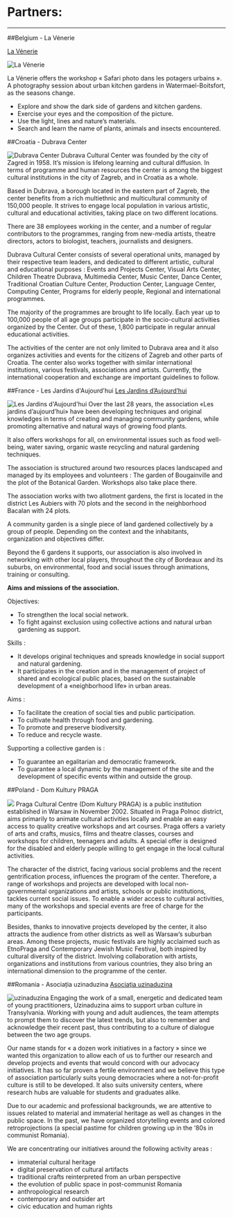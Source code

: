 # Partners:


---

##Belgium - La Vénerie

[La Vénerie](http://lavenerie.be)

![La Vénerie](OtherImages/lavenerie.png)


La Vénerie offers the workshop «  Safari photo dans les potagers urbains ». A photography session about urban kitchen gardens in Watermael-Boitsfort, as the seasons change.

* Explore and show the dark side of gardens and kitchen gardens.
* Exercise your eyes and the composition of the picture.
* Use the light, lines and nature’s materials.
* Search and learn the name of plants, animals and insects encountered.


##Croatia - Dubrava Center

![Dubrava Center](OtherImages/dubrava.png)
Dubrava Cultural Center was founded by the city of Zagred in 1958. It’s mission is lifelong learning and cultural diffusion. In terms of programme and human resources the center is among the biggest cultural institutions in the city of Zagreb, and in Croatia as a whole.

Based in Dubrava, a borough located in the eastern part of Zagreb, the center benefits from a rich multiethnic and multicultural community of 150,000 people. It strives to engage local population in various artistic, cultural and educational activities, taking place on two different locations.

There are 38 employees working in the center, and a number of regular contributors to the programmes, ranging from new-media artists, theatre directors, actors to biologist, teachers, journalists and designers.

Dubrava Cultural Center consists of several operational units, managed by their respective team leaders, and dedicated to different artistic, cultural and educational purposes : Events and Projects Center, Visual Arts Center, Children Theatre Dubrava, Multimedia Center, Music Center, Dance Center, Traditional Croatian Culture Center, Production Center, Language Center, Computing Center, Programs for elderly people, Regional and international programmes.

The majority of the programmes are brought to life locally. Each year up to 100,000 people of all age groups participate in the socio-cultural activities organized by the Center. Out of these, 1,800 participate in regular annual educational activities.

The activities of the center are not only limited to Dubrava area and it also organizes activities and events for the citizens of Zagreb and other parts of Croatia. The center also works together with similar international institutions, various festivals, associations and artists. Currently, the international cooperation and exchange are important guidelines to follow.

##France - Les Jardins d'Aujourd'hui
[Les Jardins d’Aujourd’hui](http://association-les-jardins-daujourdhui.asso-web.com/)

![Les Jardins d'Aujourd'hui](OtherImages/aujourdhui.png)
Over the last 28 years, the association «Les jardins d’aujourd’hui» have been developing techniques and original knowledges in terms of creating and managing community gardens, while promoting alternative and natural ways of growing food plants.

It also offers workshops for all, on environmental issues such as food well-being, water saving, organic waste recycling and natural gardening techniques.

The association is structured around two resources places landscaped and managed by its employees and volunteers : The garden of Bougainville and the plot of the Botanical Garden. Workshops also take place there.

The association works with two allotment gardens, the first is located in the district Les Aubiers with 70 plots and the second in the neighborhood Bacalan with 24 plots.

A community garden is a single piece of land gardened collectively by a group of people. Depending on the context and the inhabitants, organization and objectives differ.

Beyond the 6 gardens it supports, our association is also involved in networking with other local players, throughout the city of Bordeaux and its suburbs, on environmental, food and social issues through animations, training or consulting.


**Aims and missions of the association.**

Objectives:

* To strengthen the local social network.
* To fight against exclusion using collective actions and natural urban gardening as support.


Skills :

* It develops original techniques and spreads knowledge in social support and natural gardening.
* It participates in the creation and in the management of project of shared and ecological public places, based on the sustainable development of a «neighborhood life» in urban areas.


Aims :

* To facilitate the creation of social ties and public participation.
* To cultivate health through food and gardening.
* To promote and preserve biodiversity.
* To reduce and recycle waste.


Supporting a collective garden is :
* To guarantee an egalitarian and democratic framework.
* To guarantee a local dynamic by the management of the site and the development of specific events within and outside the group.

##Poland - Dom Kultury PRAGA

![](WarsawPhotos/warsaw_10.jpg)
Praga Cultural Centre (Dom Kultury PRAGA) is a public institution established in Warsaw in November 2002. Situated in Praga Polnoc district, aims primarily to animate cultural activities locally and enable an easy access to quality creative workshops and art courses. Praga offers a variety of arts and crafts, musics, films and theatre classes, courses and workshops for children, teenagers and adults. A special offer is designed for the disabled and elderly people willing to get engage in the local cultural activities.

The character of the district, facing various social problems and the recent gentrification process, influences the program of the center. Therefore, a range of workshops and projects are developed with local non-governmental organizations and artists, schools or public institutions, tackles current social issues. To enable a wider access to cultural activities, many of the workshops and special events are free of charge for the participants.

Besides, thanks to innovative projects developed by the center, it also attracts the audience from other districts as well as Warsaw’s suburban areas. Among these projects, music festivals are highly acclaimed such as EtnoPraga and Contemporary Jewish Music Festival, both inspired by cultural diversity of the district. Involving collaboration with artists, organizations and institutions from various countries, they also bring an international dimension to the programme of the center.

##Romania - Asociația uzinaduzina
[Asociația uzinaduzina](http://uzinaduzina.org)

![uzinaduzina](OtherImages/uzinaduzina.png)
Engaging the work of a small, energetic and dedicated team of young practitioners, Uzinaduzina aims to support urban culture in Transylvania. Working with young and adult audiences, the team attempts to prompt them to discover the latest trends, but also to remember and acknowledge their recent past, thus contributing to a culture of dialogue between the two age groups.

Our name stands for « a dozen work initiatives in a factory » since we wanted this organization to allow each of us to further our research and develop projects and events that would concord with our advocacy initiatives. It has so far proven a fertile environment and we believe this type of association particularly suits young democracies where a not-for-profit culture is still to be developed. It also suits university centers, where research hubs are valuable for students and graduates alike.

Due to our academic and professional backgrounds, we are attentive to issues related to material and immaterial heritage as well as changes in the public space. In the past, we have organized storytelling events and colored retroprojections (a special pastime for children growing up in the ‘80s in communist Romania).

We are concentrating our initiatives around the following activity areas :

* immaterial cultural heritage
* digital preservation of cultural artifacts
* traditional crafts reinterpreted from an urban perspective
* the evolution of public space in post-communist Romania
* anthropological research
* contemporary and outsider art
* civic education and human rights


